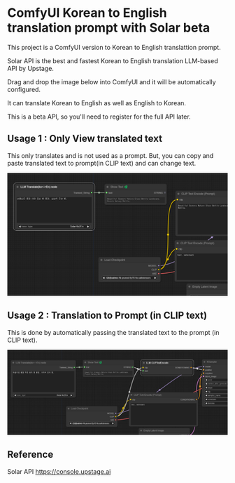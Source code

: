 # ComfyUI Korean to English translation prompt with Solar beta

This project is a ComfyUI version to Korean to English translattion prompt. 

Solar API is the best and fastest Korean to English translation LLM-based API by Upstage. 

Drag and drop the image below into ComfyUI and it will be automatically configured. 

It can translate Korean to English as well as English to Korean.

This is a beta API, so you'll need to register for the full API later.

## Usage 1 : Only View translated text 
This only translates and is not used as a prompt.
But, you can copy and paste translated text to prompt(in CLIP text) and can change text.

![example](./doc/llm_translate1.png)

## Usage 2 : Translation to Prompt (in CLIP text)  
This is done by automatically passing the translated text to the prompt (in CLIP text).   

![example](./doc/llm_translate2.png)

## Reference

Solar API  https://console.upstage.ai  

